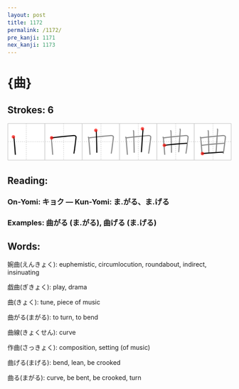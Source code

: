 ```yaml
---
layout: post
title: 1172
permalink: /1172/
pre_kanji: 1171
nex_kanji: 1173
---
```


# {曲}

## Strokes: 6

<div class="stroke"><img src="../images/E69BB2.png" /></div>

## Reading:

### On-Yomi: キョク &mdash; Kun-Yomi: ま.がる、ま.げる

### Examples: 曲がる (ま.がる), 曲げる (ま.げる)

## Words:

婉曲(えんきょく): euphemistic, circumlocution, roundabout, indirect, insinuating

戯曲(ぎきょく): play, drama

曲(きょく): tune, piece of music

曲がる(まがる): to turn, to bend

曲線(きょくせん): curve

作曲(さっきょく): composition, setting (of music)

曲げる(まげる): bend, lean, be crooked

曲る(まがる): curve, be bent, be crooked, turn
